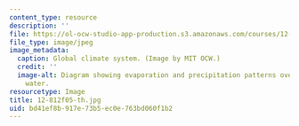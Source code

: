 ```yaml
---
content_type: resource
description: ''
file: https://ol-ocw-studio-app-production.s3.amazonaws.com/courses/12-812-general-circulation-of-the-earths-atmosphere-fall-2005/bd41ef8b917e73b5ec0e763bd060f1b2_12-812f05-th.jpg
file_type: image/jpeg
image_metadata:
  caption: Global climate system. (Image by MIT OCW.)
  credit: ''
  image-alt: Diagram showing evaporation and precipitation patterns over land and
    water.
resourcetype: Image
title: 12-812f05-th.jpg
uid: bd41ef8b-917e-73b5-ec0e-763bd060f1b2
---
```

